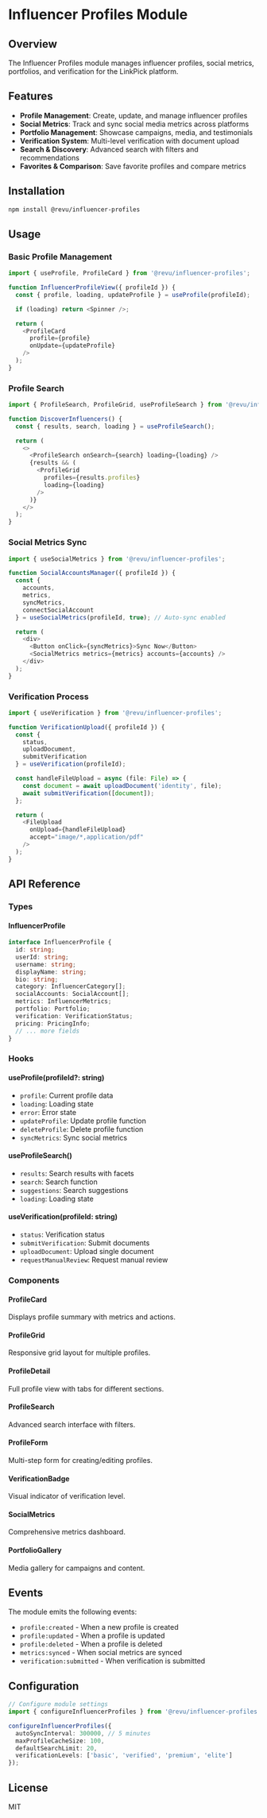 # Influencer Profiles Module

## Overview
The Influencer Profiles module manages influencer profiles, social metrics, portfolios, and verification for the LinkPick platform.

## Features
- **Profile Management**: Create, update, and manage influencer profiles
- **Social Metrics**: Track and sync social media metrics across platforms
- **Portfolio Management**: Showcase campaigns, media, and testimonials
- **Verification System**: Multi-level verification with document upload
- **Search & Discovery**: Advanced search with filters and recommendations
- **Favorites & Comparison**: Save favorite profiles and compare metrics

## Installation

```bash
npm install @revu/influencer-profiles
```

## Usage

### Basic Profile Management

```typescript
import { useProfile, ProfileCard } from '@revu/influencer-profiles';

function InfluencerProfileView({ profileId }) {
  const { profile, loading, updateProfile } = useProfile(profileId);

  if (loading) return <Spinner />;

  return (
    <ProfileCard 
      profile={profile}
      onUpdate={updateProfile}
    />
  );
}
```

### Profile Search

```typescript
import { ProfileSearch, ProfileGrid, useProfileSearch } from '@revu/influencer-profiles';

function DiscoverInfluencers() {
  const { results, search, loading } = useProfileSearch();

  return (
    <>
      <ProfileSearch onSearch={search} loading={loading} />
      {results && (
        <ProfileGrid 
          profiles={results.profiles}
          loading={loading}
        />
      )}
    </>
  );
}
```

### Social Metrics Sync

```typescript
import { useSocialMetrics } from '@revu/influencer-profiles';

function SocialAccountsManager({ profileId }) {
  const { 
    accounts, 
    metrics, 
    syncMetrics, 
    connectSocialAccount 
  } = useSocialMetrics(profileId, true); // Auto-sync enabled

  return (
    <div>
      <Button onClick={syncMetrics}>Sync Now</Button>
      <SocialMetrics metrics={metrics} accounts={accounts} />
    </div>
  );
}
```

### Verification Process

```typescript
import { useVerification } from '@revu/influencer-profiles';

function VerificationUpload({ profileId }) {
  const { 
    status, 
    uploadDocument, 
    submitVerification 
  } = useVerification(profileId);

  const handleFileUpload = async (file: File) => {
    const document = await uploadDocument('identity', file);
    await submitVerification([document]);
  };

  return (
    <FileUpload 
      onUpload={handleFileUpload}
      accept="image/*,application/pdf"
    />
  );
}
```

## API Reference

### Types

#### InfluencerProfile
```typescript
interface InfluencerProfile {
  id: string;
  userId: string;
  username: string;
  displayName: string;
  bio: string;
  category: InfluencerCategory[];
  socialAccounts: SocialAccount[];
  metrics: InfluencerMetrics;
  portfolio: Portfolio;
  verification: VerificationStatus;
  pricing: PricingInfo;
  // ... more fields
}
```

### Hooks

#### useProfile(profileId?: string)
- `profile`: Current profile data
- `loading`: Loading state
- `error`: Error state
- `updateProfile`: Update profile function
- `deleteProfile`: Delete profile function
- `syncMetrics`: Sync social metrics

#### useProfileSearch()
- `results`: Search results with facets
- `search`: Search function
- `suggestions`: Search suggestions
- `loading`: Loading state

#### useVerification(profileId: string)
- `status`: Verification status
- `submitVerification`: Submit documents
- `uploadDocument`: Upload single document
- `requestManualReview`: Request manual review

### Components

#### ProfileCard
Displays profile summary with metrics and actions.

#### ProfileGrid
Responsive grid layout for multiple profiles.

#### ProfileDetail
Full profile view with tabs for different sections.

#### ProfileSearch
Advanced search interface with filters.

#### ProfileForm
Multi-step form for creating/editing profiles.

#### VerificationBadge
Visual indicator of verification level.

#### SocialMetrics
Comprehensive metrics dashboard.

#### PortfolioGallery
Media gallery for campaigns and content.

## Events

The module emits the following events:

- `profile:created` - When a new profile is created
- `profile:updated` - When a profile is updated
- `profile:deleted` - When a profile is deleted
- `metrics:synced` - When social metrics are synced
- `verification:submitted` - When verification is submitted

## Configuration

```typescript
// Configure module settings
import { configureInfluencerProfiles } from '@revu/influencer-profiles';

configureInfluencerProfiles({
  autoSyncInterval: 300000, // 5 minutes
  maxProfileCacheSize: 100,
  defaultSearchLimit: 20,
  verificationLevels: ['basic', 'verified', 'premium', 'elite']
});
```

## License

MIT